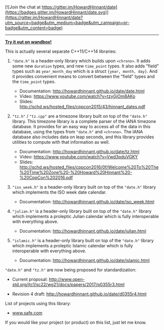 [![Join the chat at https://gitter.im/HowardHinnant/date](https://badges.gitter.im/HowardHinnant/date.svg)](https://gitter.im/HowardHinnant/date?utm_source=badge&utm_medium=badge&utm_campaign=pr-badge&utm_content=badge)
<hr/>

**[Try it out on wandbox!](https://wandbox.org/permlink/n6NEh9nFCWLVgm1Q)**

This is actually several separate C++11/C++14 libraries:

1.  `"date.h"` is a header-only library which builds upon `<chrono>`.  It adds some new `duration` types, and new `time_point` types.  It also adds "field" types such as `year_month_day` which is a struct `{year, month, day}`.  And it provides convenient means to convert between the "field" types and the `time_point` types.

    * Documentation: http://howardhinnant.github.io/date/date.html
    * Video: https://www.youtube.com/watch?v=tzyGjOm8AKo
    * Slides: http://schd.ws/hosted_files/cppcon2015/43/hinnant_dates.pdf

2. `"tz.h"` / `"tz.cpp"`  are a timezone library built on top of the `"date.h"` library.  This timezone library is a complete parser of the IANA timezone database.  It provides for an easy way to access all of the data in this database, using the types from `"date.h"` and `<chrono>`.  The IANA database also includes data on leap seconds, and this library provides utilities to compute with that information as well.

    * Documentation: http://howardhinnant.github.io/date/tz.html
    * Video: https://www.youtube.com/watch?v=Vwd3pduVGKY
    * Slides: http://schd.ws/hosted_files/cppcon2016/0f/Welcome%20To%20The%20Time%20Zone%20-%20Howard%20Hinnant%20-%20CppCon%202016.pdf

3. `"iso_week.h"` is a header-only library built on top of the `"date.h"` library which implements the ISO week date calendar.  

    * Documentation: http://howardhinnant.github.io/date/iso_week.html

4. `"julian.h"` is a header-only library built on top of the `"date.h"` library which implements a proleptic Julian calendar which is fully interoperable with everything above.

    * Documentation: http://howardhinnant.github.io/date/julian.html

5. `"islamic.h"` is a header-only library built on top of the `"date.h"` library which implements a proleptic Islamic calendar which is fully interoperable with everything above.

    * Documentation: http://howardhinnant.github.io/date/islamic.html

`"date.h"` and `"tz.h"` are now being proposed for standardization:

   * Current proposal:  http://www.open-std.org/jtc1/sc22/wg21/docs/papers/2017/p0355r3.html

   * Revision 4 draft:  http://howardhinnant.github.io/date/d0355r4.html

List of projects using this library:

   * www.safe.com

If you would like your project (or product) on this list, just let me know.
